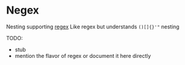 # Negex

Nesting supporting [regex](https://en.wikipedia.org/wiki/Regular_expression)
Like regex but understands `()[]{}'"` nesting  

TODO: 
* stub
* mention the flavor of regex or document it here directly
